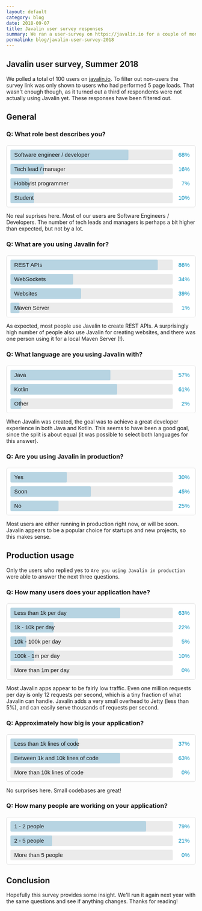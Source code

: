 ```yaml
---
layout: default
category: blog
date: 2018-09-07
title: Javalin user survey responses
summary: We ran a user-survey on https://javalin.io for a couple of months
permalink: blog/javalin-user-survey-2018
---
```


## Javalin user survey, Summer 2018
We polled a total of 100 users on [javalin.io](/). To filter out non-users
the survey link was only shown to users who had performed 5 page loads.
That wasn't enough though, as it turned out a third of respondents were not actually using Javalin yet.
These responses have been filtered out.

## General

### Q: What role best describes you?

<div class="bar-chart">
    <div style="width:68%" data-value="68%">Software engineer / developer</div>
    <div style="width:16%" data-value="16%">Tech lead / manager</div>
    <div style="width:7%" data-value="7%">Hobbyist programmer</div>
    <div style="width:10%" data-value="10%">Student</div>
</div>

No real suprises here. Most of our users are Software Engineers / Developers.
The number of tech leads and managers is perhaps a bit higher than expected, but not by a lot.

### Q: What are you using Javalin for?
<div class="bar-chart">
    <div style="width:86%" data-value="86%">REST APIs</div>
    <div style="width:34%" data-value="34%">WebSockets</div>
    <div style="width:39%" data-value="39%">Websites</div>
    <div style="width:1%" data-value="1%">Maven Server</div>
</div>

As expected, most people use Javalin to create REST APIs.
A surprisingly high number of people also use Javalin for creating websites,
and there was one person using it for a local Maven Server (!).

### Q: What language are you using Javalin with?
<div class="bar-chart">
    <div style="width:57%" data-value="57%">Java</div>
    <div style="width:61%" data-value="61%">Kotlin</div>
    <div style="width:2%" data-value="2%">Other</div>
</div>

When Javalin was created, the goal was to achieve a great developer experience in both Java and Kotlin.
This seems to have been a good goal, since the split is about equal (it was possible to select both languages
for this answer).

### Q: Are you using Javalin in production?
<div class="bar-chart">
    <div style="width:30%" data-value="30%">Yes</div>
    <div style="width:45%" data-value="45%">Soon</div>
    <div style="width:25%" data-value="25%">No</div>
</div>

Most users are either running in production right now, or will be soon.
Javalin appears to be a popular choice for startups and new projects, so this makes sense.

## Production usage
Only the users who replied yes to `Are you using Javalin in production` were able to answer the next three questions.

### Q: How many users does your application have?
<div class="bar-chart">
    <div style="width:63%" data-value="63%">Less than 1k per day</div>
    <div style="width:22%" data-value="22%">1k - 10k per day</div>
    <div style="width:5%" data-value="5%">10k - 100k per day</div>
    <div style="width:10%" data-value="10%">100k - 1m per day</div>
    <div style="width:0%;background:transparent;" data-value="0%">More than 1m per day</div>
</div>

Most Javalin apps appear to be fairly low traffic.
Even one million requests per day is only 12 requests per second, which is a tiny fraction of what Javalin can handle.
Javalin adds a very small overhead to Jetty (less than 5%), and can easily serve thousands of requests per second.

### Q: Approximately how big is your application?
<div class="bar-chart">
    <div style="width:37%" data-value="37%">Less than 1k lines of code</div>
    <div style="width:63%" data-value="63%">Between 1k and 10k lines of code</div>
    <div style="width:0%;background:transparent;" data-value="0%">More than 10k lines of code</div>
</div>

No surprises here. Small codebases are great!

### Q: How many people are working on your application?
<div class="bar-chart">
    <div style="width:79%" data-value="79%">1 - 2 people</div>
    <div style="width:21%" data-value="21%">2 - 5 people</div>
    <div style="width:0%;background:transparent;" data-value="0%">More than 5 people</div>
</div>

## Conclusion

Hopefully this survey provides some insight.
We'll run it again next year with the same questions and see if anything changes. Thanks for reading!

<style>
    .bar-chart {
        margin-top: 20px;
        border: 1px solid #ddd;
        border-radius: 5px;
        background: #fff;
        padding: 10px 60px 10px 10px;
        font-family: arial, sans-serif;
        position: relative;
    }

    .bar-chart > div {
        height: 28px;
        line-height: 28px;
        padding: 0 10px;
        background: #c7e6f5;
        font-size: 15px;
        border-radius: 3px;
        white-space: nowrap;
    }

    .bar-chart > div + div {
        margin-top: 10px;
    }

    .bar-chart > div::before {
        content: " ";
        position: absolute;
        width: calc(100% - 70px); /* padding x 60 x 10 */
        background: rgba(0, 0, 0, 0.08);
        height: 28px;
        border-radius: 3px;
        left: 10px;
    }

    .bar-chart > div::after {
        content: attr(data-value);
        position: absolute;
        right: 15px;
        color: #008cbb;
    }
</style>
